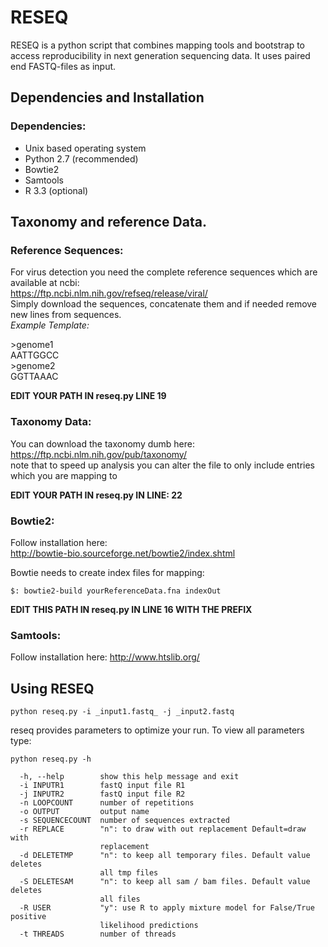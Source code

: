 # RESEQ

RESEQ is a python script that combines mapping tools and bootstrap to access reproducibility in next generation sequencing data. It uses paired end FASTQ-files as input.

## Dependencies and Installation

### Dependencies:
- Unix based operating system  
- Python 2.7 (recommended)  
- Bowtie2  
- Samtools  
- R 3.3 (optional)  

## Taxonomy and reference Data.

### Reference Sequences:
For virus detection you need the complete reference sequences which are available at ncbi:  
https://ftp.ncbi.nlm.nih.gov/refseq/release/viral/  
Simply download the sequences, concatenate them and if needed remove new lines from sequences.  
_Example Template:_  

\>genome1  
AATTGGCC  
\>genome2  
GGTTAAAC  

**EDIT YOUR PATH IN reseq.py LINE 19**

### Taxonomy Data:
You can download the taxonomy dumb here:
https://ftp.ncbi.nlm.nih.gov/pub/taxonomy/  
note that to speed up analysis you can alter the file to only include entries which you are mapping to

**EDIT YOUR PATH IN reseq.py IN LINE: 22**


### Bowtie2:
Follow installation here:  
http://bowtie-bio.sourceforge.net/bowtie2/index.shtml  

Bowtie needs to create index files for mapping:
```
$: bowtie2-build yourReferenceData.fna indexOut
```

**EDIT THIS PATH IN reseq.py IN LINE 16 WITH THE PREFIX**

###   Samtools:
Follow installation here:
http://www.htslib.org/


## Using RESEQ
```
python reseq.py -i _input1.fastq_ -j _input2.fastq 
```
reseq provides parameters to optimize your run. To view all parameters type:
````
python reseq.py -h
````

````
  -h, --help        show this help message and exit
  -i INPUTR1        fastQ input file R1
  -j INPUTR2        fastQ input file R2
  -n LOOPCOUNT      number of repetitions
  -o OUTPUT         output name
  -s SEQUENCECOUNT  number of sequences extracted
  -r REPLACE        "n": to draw with out replacement Default=draw with
                    replacement
  -d DELETETMP      "n": to keep all temporary files. Default value deletes
                    all tmp files
  -S DELETESAM      "n": to keep all sam / bam files. Default value deletes
                    all files
  -R USER           "y": use R to apply mixture model for False/True positive
                    likelihood predictions
  -t THREADS        number of threads
````
